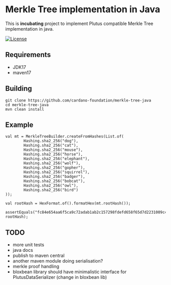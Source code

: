 # Merkle Tree implementation in Java

This is **incubating** project to implement Plutus compatible Merkle Tree implementation in java. 

[![License](https://img.shields.io:/github/license/cardano-foundation/hydra-java-client?label=license)](https://github.com/cardano-foundation/hydra-java-client/blob/master/LICENSE)

## Requirements
- JDK17
- maven17 

## Building
```
git clone https://github.com/cardano-foundation/merkle-tree-java
cd merkle-tree-java
mvn clean install
```

## Example
```
val mt = MerkleTreeBuilder.createFromHashes(List.of(
        Hashing.sha2_256("dog"),
        Hashing.sha2_256("cat"),
        Hashing.sha2_256("mouse"),
        Hashing.sha2_256("horse"),
        Hashing.sha2_256("elephant"),
        Hashing.sha2_256("wolf"),
        Hashing.sha2_256("gopher"),
        Hashing.sha2_256("squirrel"),
        Hashing.sha2_256("badger"),
        Hashing.sha2_256("bobcat"),
        Hashing.sha2_256("owl"),
        Hashing.sha2_256("bird")
));

val rootHash = HexFormat.of().formatHex(mt.rootHash());

assertEquals("fc84e654aa6f5ca9c72adab1ab2c157298fdefd658f65d7d2231009c4d763ef0", rootHash);
```

## TODO
- more unit tests
- java docs
- publish to maven central 
- another maven module doing serialisation?
- merkle proof handling
- bloxbean library should have minimalistic interface for PlutusDataSerializer (change in bloxbean lib)
